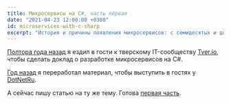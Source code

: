 ```yaml
---
title: Микросервисы на C#, часть первая
date: "2021-04-23 12:00:00 +0300"
id: microservices-with-c-sharp
excerpt: "История и причины появления микросервисов: с семидесятых и до наших дней."
---
```


[Полтора года назад](/2019/12/05/microservices-on-csharp/) я ездил в гости к тверскому IT-сообществу [Tver.io](https://tver.io/), чтобы сделать доклад о разработке микросервисов на C#.

[Год назад](/2020/05/29/microservices-on-csharp/) я переработал материал, чтобы выступить в гостях у [DotNetRu](https://dotnet.ru/communities).

А сейчас пишу статью на ту же тему. Готова [первая часть](/articles/microservices-with-c-sharp/microservices/).
